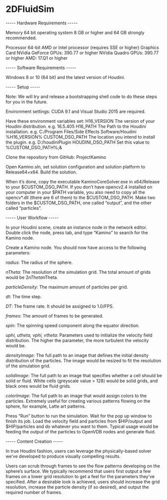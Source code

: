# 2DFluidSim

----- Hardware Requirements -----

Memory
64 bit operating system
8 GB or higher and 64 GB strongly recommended.

Processor
64-bit AMD or Intel processor (requires SSE or higher)
Graphics Card
NVidia GeForce GPUs: 390.77 or higher
NVidia Quadro GPUs: 390.77 or higher
AMD: 17.Q1 or higher

----- Software Requirements -----

Windows 8 or 10 (64 bit) and the latest version of Houdini.

----- Setup -----

Note: We will try and release a bootstrapping shell code to do these steps for you in the future.

Environment settings: CUDA 9.1 and Visual Studio 2015 are required.

Have these environment variables set:
H16_VERSION				The version of your Houdini distribution. e.g. 16.5.405
H16_PATH					The Path to the Houdini installation. e.g. C:/Program Files/Side Effects Software/Houdini %H16_VERSION%
CUSTOM_DSO_PATH		The location you intend to install the plugin. e.g. D:/houdiniPlugin
HOUDINI_DSO_PATH	Set this value to %CUSTOM_DSO_PATH%;&

Clone the repository from GitHub: ProjectKamino

Open Kamino.sln, set solution configuration and solution platform to Release64+x64. Build the solution.

When it’s done, copy the executable KaminoCoreSolver.exe in x64/Release to your $CUSTOM_DSO_PATH. If you don’t have opencv2.4 installed on your computer in your $PATH variable, you also need to copy all the opencv*.dll (there are 6 of them) to the $CUSTOM_DSO_PATH.
Make two folders in the $CUSTOM_DSO_PATH, one called “output”, and the other called “particles”.

----- User Workflow -----

In your Houdini scene, create an instance node in the network editor. Double click the node, press tab, and type “Kamino” to search for the Kamino node.

Create a Kamino node. You should now have access to the following parameters:

*radius*: The radius of the sphere.

*nTheta*: The resolution of the simulation grid. The total amount of grids would be 2*nTheta*nTheta.

*particleDensity*: The maximum amount of particles per grid.

*dt*: The time step.

*DT*: The frame rate. It should be assigned to 1.0/FPS.

*frames*: The amount of frames to be generated.

*spin*: The spinning speed component along the equator direction.

*uphi, utheta, vphi, vtheta*: Parameters used to initialize the velocity field distribution. The higher the parameter, the more turbulent the velocity would be.

*densityImage*: The full path to an image that defines the initial density distribution of the particles. The image would be resized to fit the resolution of the simulation grid.

*solidImage*: The full path to an image that specifies whether a cell should be solid or fluid. White cells (greyscale value > 128) would be solid grids, and black ones would be fluid grids.

*colorImage*: The full path to an image that would assign colors to the particles. Extremely useful for creating various patterns flowing on the sphere, for example, Latte art patterns.

Press “Run” button to run the simulation. Wait for the pop up window to finish its job.
Load the velocity field and particles from $HIP/output and $HIP/particles and do whatever you want to them. Typical usage would be feeding the output of the particles to OpenVDB nodes and generate fluid.

----- Content Creation -----

In true Houdini fashion, users can leverage the physically-based solver we’ve developed to produce visually compelling results.

Users can scrub through frames to see the flow patterns developing on the sphere’s surface. We typically recommend that users first output a few frames on a lower grid resolution to get a feel for the parameters they’ve specified. After a desirable look is achieved, users should increase the grid resolution, increase the particle density (if so desired), and output the required number of frames.
